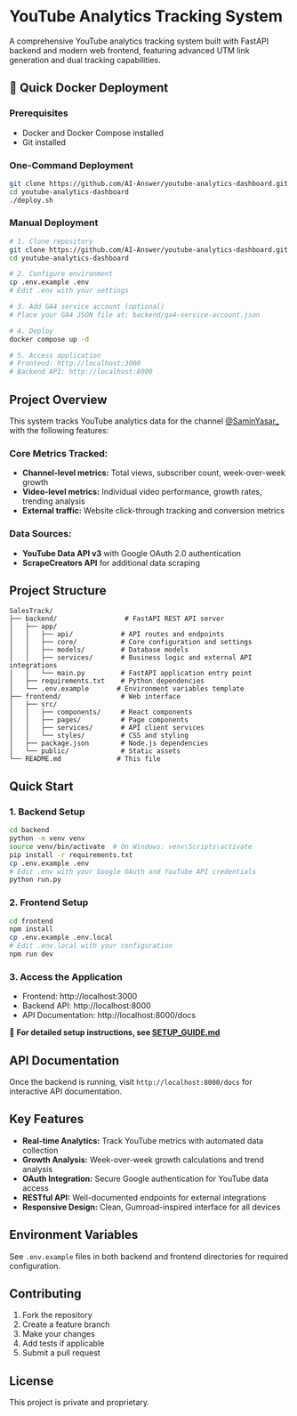 # YouTube Analytics Tracking System

A comprehensive YouTube analytics tracking system built with FastAPI backend and modern web frontend, featuring advanced UTM link generation and dual tracking capabilities.

## 🚀 Quick Docker Deployment

### Prerequisites
- Docker and Docker Compose installed
- Git installed

### One-Command Deployment
```bash
git clone https://github.com/AI-Answer/youtube-analytics-dashboard.git
cd youtube-analytics-dashboard
./deploy.sh
```

### Manual Deployment
```bash
# 1. Clone repository
git clone https://github.com/AI-Answer/youtube-analytics-dashboard.git
cd youtube-analytics-dashboard

# 2. Configure environment
cp .env.example .env
# Edit .env with your settings

# 3. Add GA4 service account (optional)
# Place your GA4 JSON file at: backend/ga4-service-account.json

# 4. Deploy
docker compose up -d

# 5. Access application
# Frontend: http://localhost:3000
# Backend API: http://localhost:8000
```

## Project Overview

This system tracks YouTube analytics data for the channel [@SaminYasar_](https://www.youtube.com/@SaminYasar_) with the following features:

### Core Metrics Tracked:
- **Channel-level metrics:** Total views, subscriber count, week-over-week growth
- **Video-level metrics:** Individual video performance, growth rates, trending analysis
- **External traffic:** Website click-through tracking and conversion metrics

### Data Sources:
- **YouTube Data API v3** with Google OAuth 2.0 authentication
- **ScrapeCreators API** for additional data scraping

## Project Structure

```
SalesTrack/
├── backend/                 # FastAPI REST API server
│   ├── app/
│   │   ├── api/            # API routes and endpoints
│   │   ├── core/           # Core configuration and settings
│   │   ├── models/         # Database models
│   │   ├── services/       # Business logic and external API integrations
│   │   └── main.py         # FastAPI application entry point
│   ├── requirements.txt    # Python dependencies
│   └── .env.example       # Environment variables template
├── frontend/               # Web interface
│   ├── src/
│   │   ├── components/     # React components
│   │   ├── pages/          # Page components
│   │   ├── services/       # API client services
│   │   └── styles/         # CSS and styling
│   ├── package.json        # Node.js dependencies
│   └── public/             # Static assets
└── README.md              # This file
```

## Quick Start

### 1. Backend Setup
```bash
cd backend
python -m venv venv
source venv/bin/activate  # On Windows: venv\Scripts\activate
pip install -r requirements.txt
cp .env.example .env
# Edit .env with your Google OAuth and YouTube API credentials
python run.py
```

### 2. Frontend Setup
```bash
cd frontend
npm install
cp .env.example .env.local
# Edit .env.local with your configuration
npm run dev
```

### 3. Access the Application
- Frontend: http://localhost:3000
- Backend API: http://localhost:8000
- API Documentation: http://localhost:8000/docs

📖 **For detailed setup instructions, see [SETUP_GUIDE.md](SETUP_GUIDE.md)**

## API Documentation

Once the backend is running, visit `http://localhost:8000/docs` for interactive API documentation.

## Key Features

- **Real-time Analytics:** Track YouTube metrics with automated data collection
- **Growth Analysis:** Week-over-week growth calculations and trend analysis
- **OAuth Integration:** Secure Google authentication for YouTube data access
- **RESTful API:** Well-documented endpoints for external integrations
- **Responsive Design:** Clean, Gumroad-inspired interface for all devices

## Environment Variables

See `.env.example` files in both backend and frontend directories for required configuration.

## Contributing

1. Fork the repository
2. Create a feature branch
3. Make your changes
4. Add tests if applicable
5. Submit a pull request

## License

This project is private and proprietary.
